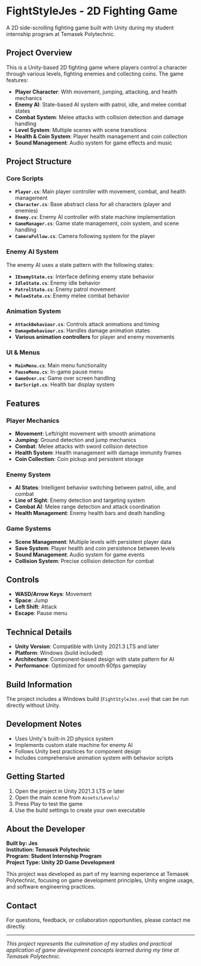 # FightStyleJes - 2D Fighting Game

A 2D side-scrolling fighting game built with Unity during my student internship program at Temasek Polytechnic.

## Project Overview

This is a Unity-based 2D fighting game where players control a character through various levels, fighting enemies and collecting coins. The game features:

- **Player Character**: With movement, jumping, attacking, and health mechanics
- **Enemy AI**: State-based AI system with patrol, idle, and melee combat states
- **Combat System**: Melee attacks with collision detection and damage handling
- **Level System**: Multiple scenes with scene transitions
- **Health & Coin System**: Player health management and coin collection
- **Sound Management**: Audio system for game effects and music

## Project Structure

### Core Scripts

- **`Player.cs`**: Main player controller with movement, combat, and health management
- **`Character.cs`**: Base abstract class for all characters (player and enemies)
- **`Enemy.cs`**: Enemy AI controller with state machine implementation
- **`GameManager.cs`**: Game state management, coin system, and scene handling
- **`CameraFollow.cs`**: Camera following system for the player

### Enemy AI System

The enemy AI uses a state pattern with the following states:
- **`IEnemyState.cs`**: Interface defining enemy state behavior
- **`IdleState.cs`**: Enemy idle behavior
- **`PatrolState.cs`**: Enemy patrol movement
- **`MeleeState.cs`**: Enemy melee combat behavior

### Animation System

- **`AttackBehaviour.cs`**: Controls attack animations and timing
- **`DamageBehaviour.cs`**: Handles damage animation states
- **Various animation controllers** for player and enemy movements

### UI & Menus

- **`MainMenu.cs`**: Main menu functionality
- **`PauseMenu.cs`**: In-game pause menu
- **`GameOver.cs`**: Game over screen handling
- **`BarScript.cs`**: Health bar display system

## Features

### Player Mechanics
- **Movement**: Left/right movement with smooth animations
- **Jumping**: Ground detection and jump mechanics
- **Combat**: Melee attacks with sword collision detection
- **Health System**: Health management with damage immunity frames
- **Coin Collection**: Coin pickup and persistent storage

### Enemy System
- **AI States**: Intelligent behavior switching between patrol, idle, and combat
- **Line of Sight**: Enemy detection and targeting system
- **Combat AI**: Melee range detection and attack coordination
- **Health Management**: Enemy health bars and death handling

### Game Systems
- **Scene Management**: Multiple levels with persistent player data
- **Save System**: Player health and coin persistence between levels
- **Sound Management**: Audio system for game events
- **Collision System**: Precise collision detection for combat

## Controls

- **WASD/Arrow Keys**: Movement
- **Space**: Jump
- **Left Shift**: Attack
- **Escape**: Pause menu

## Technical Details

- **Unity Version**: Compatible with Unity 2021.3 LTS and later
- **Platform**: Windows (build included)
- **Architecture**: Component-based design with state pattern for AI
- **Performance**: Optimized for smooth 60fps gameplay

## Build Information

The project includes a Windows build (`FightStyleJes.exe`) that can be run directly without Unity.

## Development Notes

- Uses Unity's built-in 2D physics system
- Implements custom state machine for enemy AI
- Follows Unity best practices for component design
- Includes comprehensive animation system with behavior scripts

## Getting Started

1. Open the project in Unity 2021.3 LTS or later
2. Open the main scene from `Assets/Levels/`
3. Press Play to test the game
4. Use the build settings to create your own executable

## About the Developer

**Built by: Jes**  
**Institution: Temasek Polytechnic**  
**Program: Student Internship Program**  
**Project Type: Unity 2D Game Development**

This project was developed as part of my learning experience at Temasek Polytechnic, focusing on game development principles, Unity engine usage, and software engineering practices.

## Contact

For questions, feedback, or collaboration opportunities, please contact me directly.

---

*This project represents the culmination of my studies and practical application of game development concepts learned during my time at Temasek Polytechnic.*
